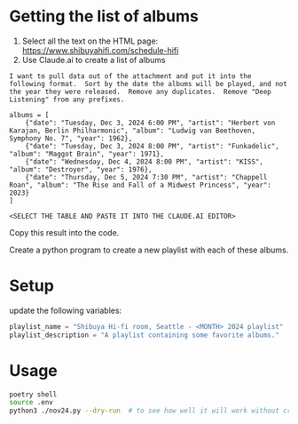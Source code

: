 # Getting the list of albums
1. Select all the text on the HTML page: https://www.shibuyahifi.com/schedule-hifi
2. Use Claude.ai to create a list of albums

```text
I want to pull data out of the attachment and put it into the following format.  Sort by the date the albums will be played, and not the year they were released.  Remove any duplicates.  Remove "Deep Listening" from any prefixes.

albums = [
    {"date": "Tuesday, Dec 3, 2024 6:00 PM", "artist": "Herbert von Karajan, Berlin Philharmonic", "album": "Ludwig van Beethoven, Symphony No. 7", "year": 1962},
    {"date": "Tuesday, Dec 3, 2024 8:00 PM", "artist": "Funkadelic", "album": "Maggot Brain", "year": 1971},
    {"date": "Wednesday, Dec 4, 2024 8:00 PM", "artist": "KISS", "album": "Destroyer", "year": 1976},
    {"date": "Thursday, Dec 5, 2024 7:30 PM", "artist": "Chappell Roan", "album": "The Rise and Fall of a Midwest Princess", "year": 2023}
]

<SELECT THE TABLE AND PASTE IT INTO THE CLAUDE.AI EDITOR>
```

Copy this result into the code.

Create a python program to create a new playlist with each of these albums.

# Setup
update the following variables:

```python
playlist_name = "Shibuya Hi-fi room, Seattle - <MONTH> 2024 playlist"
playlist_description = "A playlist containing some favorite albums."
```

# Usage
```bash
poetry shell
source .env
python3 ./nov24.py --dry-run  # to see how well it will work without creating the playlist
```

